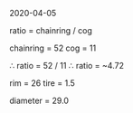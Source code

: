 2020-04-05

ratio = chainring / cog

chainring = 52
cog = 11

∴ ratio = 52 / 11
∴ ratio = ~4.72

rim = 26
tire = 1.5

diameter = 29.0


